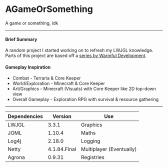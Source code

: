 # AGameOrSomething
A game or something, idk

---

#### Brief Summary
A random project I started working on to refresh my LWJGL knowledge.<br/>
Parts of this project are based off a [series by Warmful Development](https://www.youtube.com/playlist?list=PLILiqflMilIxta2xKk2EftiRHD4nQGW0u).

#### Gameplay Inspiration
- Combat - Terraria & Core Keeper
- World/Exploration - Minecraft & Core Keeper
- Art/Graphics - Minecraft (Visuals) with Core Keeper like 2D top-down view
- Overall Gameplay - Exploration RPG with survival & resource gathering

---

| Dependencies | Version      | Use                      |
|--------------|--------------|--------------------------|
| LWJGL        | 3.3.1        | Graphics                 |
| JOML         | 1.10.4       | Maths                    |
| Log4j        | 2.18.0       | Logging                  |
| Netty        | 4.1.84.Final | Multiplayer (Eventually) |
| Agrona       | 0.9.31       | Registries               |
